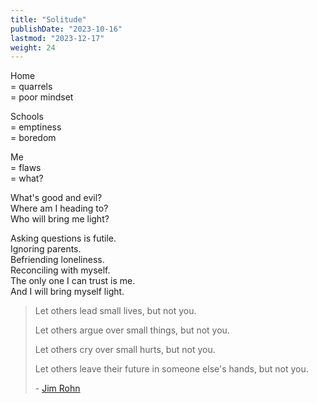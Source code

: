 ```yaml
---
title: "Solitude"
publishDate: "2023-10-16"
lastmod: "2023-12-17"
weight: 24
---
```


Home<br/>
= quarrels<br/>
= poor mindset<br/>

Schools<br/>
= emptiness<br/>
= boredom<br/>

Me<br/>
= flaws<br/>
= what?<br/>

What's good and evil?<br/>
Where am I heading to?<br/>
Who will bring me light?<br/>

Asking questions is futile.<br/>
Ignoring parents.<br/>
Befriending loneliness.<br/>
Reconciling with myself.<br/>
The only one I can trust is me.<br/>
And I will bring myself light.<br/>

> Let others lead small lives, but not you.
>
> Let others argue over small things, but not you.
>
> Let others cry over small hurts, but not you.
>
> Let others leave their future in someone else's hands, but not you.
>
> \- [Jim Rohn](https://www.goodreads.com/quotes/238071-let-others-lead-small-lives-but-not-you-let-others)

